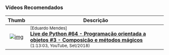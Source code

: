 

### Vídeos Recomendados

| Thumb | Descrição |
| :-: | --- |
| [![img](https://img.youtube.com/vi/MYaXUrmvrho/default.jpg)](https://www.youtube.com/watch?v=MYaXUrmvrho) | <sup>[Eduardo Mendes]</sup><br>[__Live de Python #64 - Programação orientada a objetos #3 - Composição e métodos mágicos__](https://www.youtube.com/watch?v=MYaXUrmvrho)<br><sub>(1:13:03, YouTube, Set/2018)</sub>

<br>
